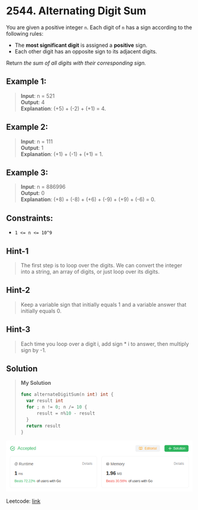 # 2544. Alternating Digit Sum

You are given a positive integer `n`. Each digit of `n` has a sign according to the following rules:

* The **most significant digit** is assigned a **positive** sign.
* Each other digit has an opposite sign to its adjacent digits.

Return *the sum of all digits with their corresponding sign.*

## Example 1:
> **Input**: n = 521 \
> **Output**: 4 \
> **Explanation**: (+5) + (-2) + (+1) = 4.

## Example 2:
> **Input**: n = 111 \
> **Output**: 1 \
> **Explanation**: (+1) + (-1) + (+1) = 1.

## Example 3:
> **Input**: n = 886996 \
> **Output**: 0 \
> **Explanation**: (+8) + (-8) + (+6) + (-9) + (+9) + (-6) = 0.

## Constraints:
* `1 <= n <= 10^9`

## Hint-1
> The first step is to loop over the digits. We can convert the integer into a string, an array of digits, or just loop over its digits.

## Hint-2
> Keep a variable sign that initially equals 1 and a variable answer that initially equals 0.

## Hint-3
> Each time you loop over a digit i, add sign * i to answer, then multiply sign by -1.

## Solution
> **My Solution**
> ```go
> func alternateDigitSum(n int) int {
> 	var result int
> 	for ; n != 0; n /= 10 {
> 		result = n%10 - result
> 	}
> 	return result
> }
> ```

![result](2544.png)

Leetcode: [link](https://leetcode.com/problems/alternating-digit-sum/description/)